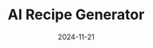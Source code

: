 ---
draft: false
title: AI Recipe Generator
description: "An AI-powered recipe generator for any ingredients."
tags: ["Teamwork", "Documentation", "ML", "Python"]
date: 2024-11-21
url: https://github.com/Dyno-man/Recipe_AI
language: "Python"
language_color: text-green-500
image: "/images/thumbnails/recipeai.png"
external: true
type: "GitHub"
---